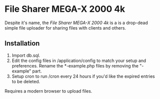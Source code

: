 # File Sharer MEGA-X 2000 4k

Despite it's name, the _File Sharer MEGA-X 2000 4k_ is a is a drop-dead simple file uploader for sharing files with clients and others.

## Installation

1. Import db.sql.
2. Edit the config files in /application/config to match your setup and preferences. Rename the *-example.php files by removing the "-example" part.
3. Setup cron to run /cron every 24 hours if you'd like the expired entries to be deleted.

Requires a modern browser to upload files.